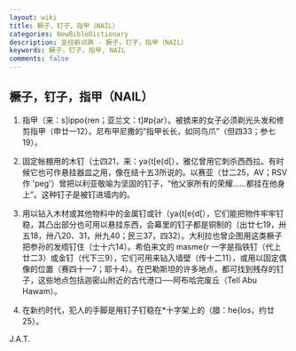 ```yaml
---
layout: wiki
title: 橛子，钉子，指甲（NAIL）
categories: NewBibleDictionary
description: 圣经新词典 - 橛子，钉子，指甲（NAIL）
keywords: 橛子，钉子，指甲, NAIL
comments: false
---
```


## 橛子，钉子，指甲（NAIL）

1. 指甲（来：s]ippo{ren；亚兰文：t]#p{ar）。被掳来的女子必须剃光头发和修剪指甲（申廿一12）。尼布甲尼撒的“指甲长长，如同鸟爪”（但四33；参七19）。

2. 固定帐棚用的木钉（士四21，来：ya{t[e{d[），雅亿曾用它刺杀西西拉。有时候它也可作悬挂器皿之用，像在结十五3所说的。以赛亚（廿二25，AV；RSV 作 'peg'）曾把以利亚敬喻为坚固的钉子，“他父家所有的荣耀……都挂在他身上”。这种钉子是被钉进墙内的。

3. 用以钻入木材或其他物料中的金属钉或针（ya{t[e{d[），它们能把物件牢牢钉稳，其凸出部分也可用以悬挂东西，会幕里的钉子都是铜制的（出廿七19，卅五18，卅八20、31，卅九40；民三37，四32）。大利拉也曾企图用这类橛子把参孙的发绺钉住（士十六14）。希伯来文的 masme{r 一字是指铁钉（代上廿二3）或金钉（代下三9），它们可用来钻入墙壁（传十二11），或用以固定偶像的位置（赛四十一7；耶十4）。在巴勒斯坦的许多地点，都可找到残存的钉子，这些地点包括迦密山附近的古代港口──阿布哈完废丘（Tell Abu Hawam）。

4. 在新约时代，犯人的手脚是用钉子钉稳在*十字架上的（腊：he{los，约廿25）。

J.A.T.








